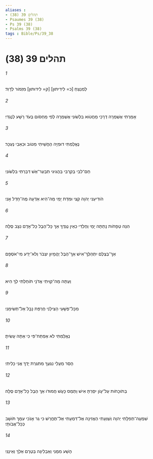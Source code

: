 ```yaml
---
aliases : 
- תהלים 39 (38)
- Psaumes 39 (38)
- Ps 39 (38)
- Psalms 39 (38)
tags : Bible/Ps/39_38
---
```


# תהלים 39 (38)

###### 1
לַמְנַצֵּחַ [כ= לִידִיתוּן] [ק= לִידוּתוּן] מִזְמֹור לְדָוִד׃
###### 2
אָמַרְתִּי אֶשְׁמְרָה דְרָכַי מֵחֲטֹוא בִלְשֹׁונִי אֶשְׁמְרָה לְפִי מַחְסֹום בְּעֹד רָשָׁע לְנֶגְדִּי׃
###### 3
נֶאֱלַמְתִּי דוּמִיָּה הֶחֱשֵׁיתִי מִטֹּוב וּכְאֵבִי נֶעְכָּר׃
###### 4
חַם־לִבִּי בְּקִרְבִּי בַּהֲגִיגִי תִבְעַר־אֵשׁ דִּבַּרְתִּי בִּלְשֹׁונִי׃
###### 5
הֹודִיעֵנִי יְהוָה קִצִּי וּמִדַּת יָמַי מַה־הִיא אֵדְעָה מֶה־חָדֵל אָנִי׃
###### 6
הִנֵּה טְפָחֹות נָתַתָּה יָמַי וְחֶלְדִּי כְאַיִן נֶגְדֶּךָ אַךְ כָּל־הֶבֶל כָּל־אָדָם נִצָּב סֶלָה׃
###### 7
אַךְ־בְּצֶלֶם יִתְהַלֶּךְ־אִישׁ אַךְ־הֶבֶל יֶהֱמָיוּן יִצְבֹּר וְלֹא־יֵדַע מִי־אֹסְפָם׃
###### 8
וְעַתָּה מַה־קִּוִּיתִי אֲדֹנָי תֹּוחַלְתִּי לְךָ הִיא׃
###### 9
מִכָּל־פְּשָׁעַי הַצִּילֵנִי חֶרְפַּת נָבָל אַל־תְּשִׂימֵנִי׃
###### 10
נֶאֱלַמְתִּי לֹא אֶפְתַּח־פִּי כִּי אַתָּה עָשִׂיתָ׃
###### 11
הָסֵר מֵעָלַי נִגְעֶךָ מִתִּגְרַת יָדְךָ אֲנִי כָלִיתִי׃
###### 12
בְּתֹוכָחֹות עַל־עָוֹן יִסַּרְתָּ אִישׁ וַתֶּמֶס כָּעָשׁ חֲמוּדֹו אַךְ הֶבֶל כָּל־אָדָם סֶלָה׃
###### 13
שִׁמְעָה־תְפִלָּתִי יְהוָה וְשַׁוְעָתִי הַאֲזִינָה אֶל־דִּמְעָתִי אַל־תֶּחֱרַשׁ כִּי גֵר אָנֹכִי עִמָּךְ תֹּושָׁב כְּכָל־אֲבֹותָי׃
###### 14
הָשַׁע מִמֶּנִּי וְאַבְלִיגָה בְּטֶרֶם אֵלֵךְ וְאֵינֶנִּי׃
